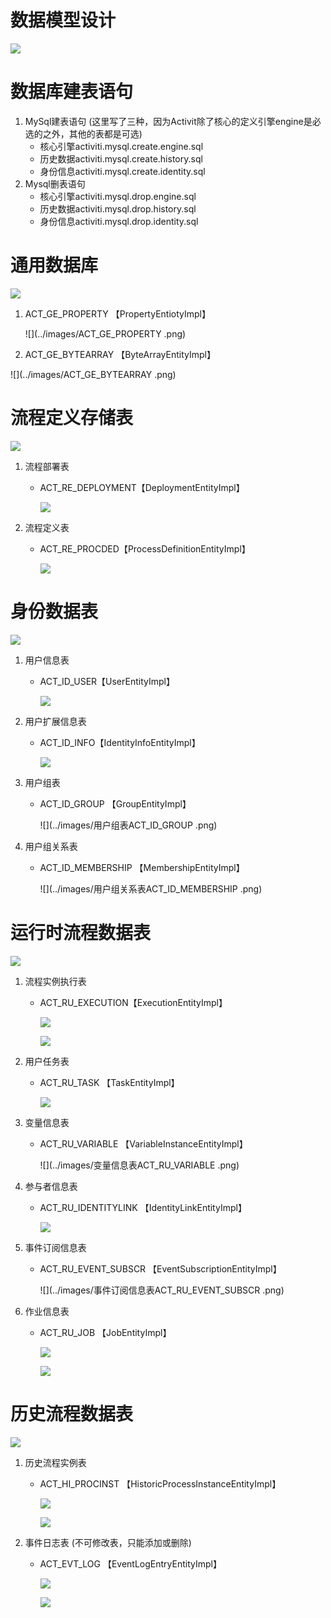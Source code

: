 # 数据模型设计

![](../images/数据模型设计.png)

# 数据库建表语句

1. MySql建表语句 (这里写了三种，因为Activit除了核心的定义引擎engine是必选的之外，其他的表都是可选)
   * 核心引擎activiti.mysql.create.engine.sql
   * 历史数据activiti.mysql.create.history.sql
   * 身份信息activiti.mysql.create.identity.sql
2. Mysql删表语句
   * 核心引擎activiti.mysql.drop.engine.sql
   * 历史数据activiti.mysql.drop.history.sql
   * 身份信息activiti.mysql.drop.identity.sql

# 通用数据库

![](../images/通用数据库_数据表分类.png)

1. ACT_GE_PROPERTY 【PropertyEntiotyImpl】

   ![](../images/ACT_GE_PROPERTY .png)

2.  ACT_GE_BYTEARRAY 【ByteArrayEntityImpl】

   ![](../images/ACT_GE_BYTEARRAY .png)



# 流程定义存储表

![](../images/流程定义存储表.png)

1. 流程部署表

   * ACT_RE_DEPLOYMENT【DeploymentEntityImpl】

     ![](../images/流程部署表ACT_RE_DEPLOYMENT.png)

2. 流程定义表

   * ACT_RE_PROCDED【ProcessDefinitionEntityImpl】

     ![](../images/流程定义表OACT_RE_PROCDED.png)



# 身份数据表

![](../images/身份数据表.png)



1. 用户信息表

   * ACT_ID_USER【UserEntityImpl】

     ![](../images/用户信息表ACT_ID_USER.png)

2. 用户扩展信息表

   * ACT_ID_INFO【IdentityInfoEntityImpl】

     ![](../images/用户扩展信息表ACT_ID_INFO.png)

3. 用户组表

   * ACT_ID_GROUP 【GroupEntityImpl】

     ![](../images/用户组表ACT_ID_GROUP .png)

4. 用户组关系表

   * ACT_ID_MEMBERSHIP 【MembershipEntityImpl】

     ![](../images/用户组关系表ACT_ID_MEMBERSHIP .png)



# 运行时流程数据表

![](../images/运行时流程数据表.png)

1. 流程实例执行表

   * ACT_RU_EXECUTION【ExecutionEntityImpl】

     ![](../images/流程实例执行表ACT_RU_EXECUTION.png)

     ![](../images/流程实例执行表ACT_ID_EXECUTION2.png)

2. 用户任务表

   * ACT_RU_TASK 【TaskEntityImpl】

     ![](../images/用户任务表ACT_RU_TASK.png)

3. 变量信息表

   * ACT_RU_VARIABLE 【VariableInstanceEntityImpl】

     ![](../images/变量信息表ACT_RU_VARIABLE .png)

4. 参与者信息表

   * ACT_RU_IDENTITYLINK 【IdentityLinkEntityImpl】

     ![](../images/参与者信息表ACT_RU_IDENTITYLINK.png)

5. 事件订阅信息表

   * ACT_RU_EVENT_SUBSCR 【EventSubscriptionEntityImpl】

     ![](../images/事件订阅信息表ACT_RU_EVENT_SUBSCR .png)

6. 作业信息表

   * ACT_RU_JOB 【JobEntityImpl】

     ![](../images/作业信息表ACT_RU_JOB.png)

     ![](../images/作业信息表ACT_RU_JOB2.png)



# 历史流程数据表

![](../images/历史流程数据表.png)

1. 历史流程实例表

   * ACT_HI_PROCINST 【HistoricProcessInstanceEntityImpl】

     ![](../images/历史流程实例ACT_HI_PROCINST.png)

     ![](../images/历史流程实例表ACT_HI_PROCINST2.png)

2. 事件日志表 (不可修改表，只能添加或删除)

   * ACT_EVT_LOG 【EventLogEntryEntityImpl】

     ![](../images/事件日志表ACT_EVT_LOG.png)

     ![](../images/事件日志表ACT_EVT_LOG2.png)


